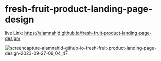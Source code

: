 ﻿# fresh-fruit-product-landing-page-design
live Link: https://alamnahid.github.io/fresh-fruit-product-landing-page-design/


![screencapture-alamnahid-github-io-fresh-fruit-product-landing-page-design-2023-09-27-09_04_47](https://github.com/alamnahid/fresh-fruit-product-landing-page-design/assets/138557372/7718d7eb-3e02-45d7-8630-8d5f6e82205f)
